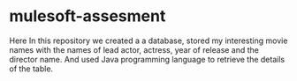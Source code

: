 # mulesoft-assesment
Here In this repository we created a a database, stored my interesting movie names with the names of lead actor, actress, year of release and the director name. And used Java programming language to retrieve the details of the table.
